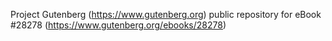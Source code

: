 Project Gutenberg (https://www.gutenberg.org) public repository for eBook #28278 (https://www.gutenberg.org/ebooks/28278)
